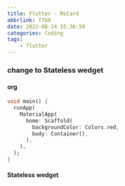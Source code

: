 ```yaml
---
title: Flutter - MiCard
abbrlink: f7b9
date: 2022-08-24 15:36:59
categories: Coding
tags:
	- flutter
---
```


### change to Stateless wedget 
#### org
``` dart
void main() {
  runApp(
    MaterialApp(
      home: Scaffold(
        backgroundColor: Colors.red,
        body: Container(),
      ),
    ),
  );
}
```

<!--more-->

#### Stateless wedget 
